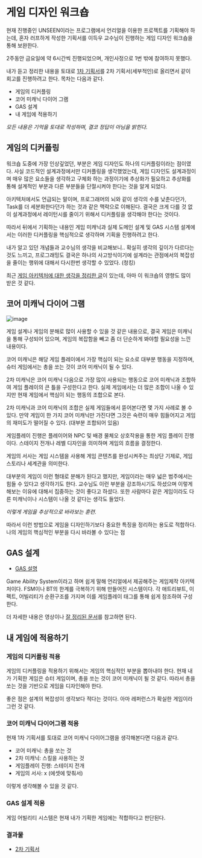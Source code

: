 # 게임 디자인 워크숍

현재 진행중인 UNSEEN이라는 프로그램에서 언리얼을 이용한 프로젝트를 기획해야 하는데, 혼자 러프하게 작성한 기획서를 이득우 교수님이 진행하는 게임 디자인 워크숍을 통해 보완한다.

2주동안 금요일에 약 6시간씩 진행되었으며, 개인사정으로 1번 밖에 참여하지 못했다.

내가 듣고 정리한 내용을 토대로 [1차 기획서](https://github.com/futurelabunseen/B-JeonganLee/blob/main/Document/ProjectPlan/1stPlan.md)를 2차 기획서(세부적인)로 올리면서 같이 회고를 진행하려고 한다.
목차는 다음과 같다.

- 게임의 디커플링
- 코어 미캐닉 다이어 그램
- GAS 설계
- 내 게임에 적용하기

*모든 내용은 기억을 토대로 작성하며, 결코 정답이 아님을 밝힌다.*

## 게임의 디커플링

워크숍 도중에 가장 인상깊었던, 부분은 게임 디자인도 하나의 디커플링이라는 점이였다. 사실 코드적인 설계과정에서만 디커플링을 생각했었는데, 게임 디자인도 설계과정이며 매우 많은 요소들을 생각하고 구체화 하는 과정이기에 추상화가 필요하고 추상화를 통해 설계적인 부분과 다른 부분들을 단절시켜야 한다는 것을 알게 되었다.

아키텍처에서도 언급되는 말이며, 프로그래머의 뇌와 같이 생각의 수를 낮춘다던가, Task를 더 세분화한다던가 하는 것과 같은 맥락으로 이해된다. 결국은 크게 다를 것 없이 설계과정에서 레이턴시를 줄이기 위해서 디커플링을 생각해야 한다는 것이다.

따라서 뒤에서 기획하는 내용인 게임 미캐닉과 실제 도메인 설계 및 GAS 시스템 설계에서는 이러한 디커플링을 핵심적으로 생각하며 기획을 진행하려고 한다.

내가 알고 있던 개념들과 교수님의 생각을 비교해보니.. 확실히 생각의 깊이가 다르다는 것도 느끼고, 프로그래밍도 결국은 하나의 사고방식이기에 설계라는 관점에서의 복잡성을 줄이는 행위에 대해서 다시한번 생각할 수 있었다. (청킹)

최근 [게임 아키텍처에 대한 생각을 정리한 글](https://fkdl0048.github.io/game/gameArchitecture/)이 있는데, 아마 이 워크숍의 영향도 많이 받은 것 같다.

## 코어 미캐닉 다이어 그램

![image](https://github.com/fkdl0048/ToDo/assets/84510455/25c89425-25cf-4740-9c15-f56440f42781)

게임 설계나 게임의 분해로 많이 사용할 수 있을 것 같은 내용으로, 결국 게임은 미캐닉을 통해 구성되어 있으며, 게임의 복잡함을 빼고 좀 더 단순하게 봐야할 필요성을 느낀 내용이다.

코어 미캐닉은 해당 게임 플레이에서 가장 핵심이 되는 요소로 대부분 행동을 지정하며, 슈터 게임에서는 총을 쏘는 것이 코어 미캐닉이 될 수 있다.

2차 미캐닉은 코어 미캐닉 다음으로 가장 많이 사용되는 행동으로 코어 미캐닉과 조합하여 게임 플레이의 큰 틀을 구성한다고 한다. 실제 게임에서는 더 많은 조합이 나올 수 있지만 현재 게임에서 핵심이 되는 행동의 조합으로 본다.

2차 미캐닉과 코어 미캐닉의 조합은 실제 게임들에서 뜯어본다면 몇 가지 사례로 볼 수 있다. 만약 게임이 한 가지 코어 미캐닉만 가진다면 그것은 숙련이 매우 힘들어지고 게임의 재미도가 떨어질 수 있다. (대부분 조합되어 있음)

게임플레이 진행은 플레이어와 NPC 및 배경 물체오 상호작용을 통한 게임 플레이 진행이다. 스테이지 전개나 레벨 디자인을 의미하며 게임의 흐름을 결정한다.

게임의 서사는 게임 시스템을 사용해 게임 콘텐츠를 완성시켜주는 최상단 기제로, 게임 스토리나 세계관을 의미한다.

대부분의 게임이 이런 형태로 분해가 된다고 했지만, 게임이라는 매우 넓은 범주에서는 힘들 수 있다고 생각하기도 한다. 교수님도 이런 부분을 강조하시기도 하셨으며 이렇게 해보는 이유에 대해서 집중하는 것이 좋다고 하셨다. 또한 사람마다 같은 게임이라도 다른 미캐닉이나 시스템이 나올 것 같다는 생각도 들었다.

*이렇게 게임을 추상적으로 바라보는 훈련.*

따라서 이런 방법으로 게임을 디자인하기보다 중요한 특징을 정리하는 용도로 적합하다. 나의 게임의 핵심적인 부분을 다시 바라볼 수 있다는 점

## GAS 설계

- [GAS 설명](https://github.com/futurelabunseen/B-JeonganLee/blob/main/Document/StudyNote/UnrealFunction/GameplayAbilitySystem.md)

Game Ability System이라고 하며 쉽게 말해 언리얼에서 제공해주는 게임제작 아키텍처이다. FSM이나 BT의 한계를 극복하기 위해 만들어진 시스템이다. 각 애트리뷰트, 이펙트, 어빌리티가 순환구조를 가지며 이를 게임플레이 태그를 통해 쉽게 참조하여 구성한다.

더 자세한 내용은 영상이나 [잘 정리된 문서](https://github.com/tranek/GASDocumentation)를 참고하면 된다.

## 내 게임에 적용하기

### 게임의 디커플링 적용

게임의 디커플링을 적용하기 위해서는 게임의 핵심적인 부분을 뽑아내야 한다. 현재 내가 기획한 게임은 슈터 게임이며, 총을 쏘는 것이 코어 미캐닉이 될 것 같다. 따라서 총을 쏘는 것을 기반으로 게임을 디자인해야 한다.

좋은 점은 설계의 복잡성이 생각보다 적다는 것이다. 아마 레퍼런스가 확실한 게임이라 그런 것 같다.

### 코어 미캐닉 다이어그램 적용

현재 1차 기획서를 토대로 코어 미캐닉 다이어그램을 생각해본다면 다음과 같다.

- 코어 미캐닉: 총을 쏘는 것
- 2차 미캐닉: 스킬을 사용하는 것
- 게임플레이 진행: 스테이지 전개
- 게임의 서사: x (에셋에 맞춰서)

이렇게 생각해볼 수 있을 것 같다.

### GAS 설계 적용

게임 어빌리티 시스템은 현재 내가 기획한 게임에는 적합하다고 판단된다.

### 결과물

- [2차 기획서](https://github.com/futurelabunseen/B-JeonganLee/blob/main/Document/ProjectPlan/2ndPlan.md)

